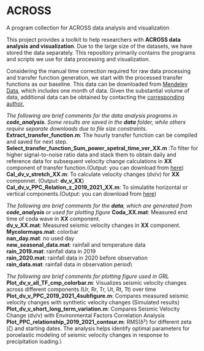 # ACROSS
A program collection for ACROSS data analysis and visualization

This project provides a toolkit to help researchers with **ACROSS data analysis and visualization**. Due to the large size of the datasets, we have stored the data separately. This repository primarily contains the programs and scripts we use for data processing and visualization.

Considering the manual time correction required for raw data processing and transfer function generation, we start with the processed transfer functions as our baseline. This data can be downloaded from [Mendeley Data](https://data.mendeley.com/preview/p7nw36tbbf?a=67361f27-f595-4482-a322-f00a0f994cab), which includes one month of data. Given the substantial volume of data, additional data can be obtained by contacting the <ins>corresponding author<ins>.

_The following are brief comments for the data analysis programs in **code_analysis**. Some results are saved in the **data** folder, while others require separate downloads due to file size constraints._
**Extract_transfer_function.m**: The hourly transfer function can be compiled and saved for next step.\
**Select_transfer_function_Sum_power_spetral_time_ver_XX.m** :To filter for higher signal-to-noise ratio data and stack them to obtain daily and reference data for subsequent velocity change calculations in **XX** component of transfer function.(Output: you can download from [here](https://data.mendeley.com/preview/p7nw36tbbf?a=67361f27-f595-4482-a322-f00a0f994cab))
**Cal_dv_v_stretch_XX.m**: To calculate velocity changes (dv/v) for **XX** componnet. (Output: **dv_v_XX**)\
**Cal_dv_v_PPC_Relation_z_2019_2021_XX.m**: To simulatite horizontal or vertical components.(Output: you can download from [here](https://data.mendeley.com/preview/p7nw36tbbf?a=67361f27-f595-4482-a322-f00a0f994cab))

_The following are brief comments for the **data**, which are generated from **code_analysis** or used for plotting figure_
**Coda_XX.mat**: Measured end time of coda wave in **XX** component.\
**dv_v_XX.mat**: Measured seismic velocity changes in **XX** component.\
**Mycolormaps.mat**: colorbar\
**nan_day.mat**: no used day\
**new_seasonal_data.mat**: rainfall and temperature data\
**rain_2019.mat**: rainfall data in 2019\
**rain_2020.mat**: rainfall data in 2020 before observation \
**rain_data.mat**: rainfall data in observation period\

_The following are brief comments for plotting figure used in GRL_
**Plot_dv_v_all_TF_cmp_colorbar.m**: Visualizes seismic velocity changes across different components (Ur, Rr, Tr, Ut, Rt, Tt) over time\
**Plot_dv_v_PPC_2019_2021_4subfigure.m**: Compares measured seismic velocity changes with synthetic velocity changes (Simulated results)\
**Plot_dv_v_short_long_term_variation.m**: Compares Seismic Velocity Change (dv/v) with Environmental Factors Correlation Analysis\
**Plot_PPC_relationship_2019_2021_contour.m**: RMS(δ²) for different zeta (ζ) and starting dates. The analysis helps identify optimal parameters for poroelastic modeling of seismic velocity changes in response to precipitation loading.\
